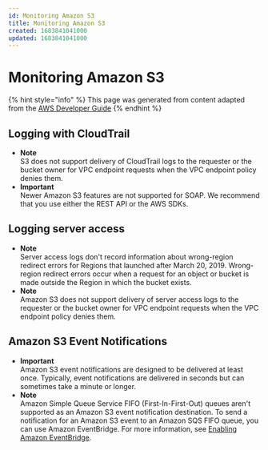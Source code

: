 ```yaml
---
id: Monitoring Amazon S3
title: Monitoring Amazon S3
created: 1683841041000
updated: 1683841041000
---
```

# Monitoring Amazon S3

{% hint style="info" %}
This page was generated from content adapted from the [AWS Developer Guide](https://github.com/awsdocs/amazon-s3-userguide.git)
{% endhint %}

## Logging with CloudTrail

- **Note**  
S3 does not support delivery of CloudTrail logs to the requester or the bucket owner for VPC endpoint requests when the VPC endpoint policy denies them\.
- **Important**  
Newer Amazon S3 features are not supported for SOAP\. We recommend that you use either the REST API or the AWS SDKs\.


## Logging server access

- **Note**  
Server access logs don't record information about wrong\-region redirect errors for Regions that launched after March 20, 2019\. Wrong\-region redirect errors occur when a request for an object or bucket is made outside the Region in which the bucket exists\.
- **Note**  
Amazon S3 does not support delivery of server access logs to the requester or the bucket owner for VPC endpoint requests when the VPC endpoint policy denies them\.


## Amazon S3 Event Notifications

- **Important**  
Amazon S3 event notifications are designed to be delivered at least once\. Typically, event notifications are delivered in seconds but can sometimes take a minute or longer\.
- **Note**  
Amazon Simple Queue Service FIFO \(First\-In\-First\-Out\) queues aren't supported as an Amazon S3 event notification destination\. To send a notification for an Amazon S3 event to an Amazon SQS FIFO queue, you can use Amazon EventBridge\. For more information, see [Enabling Amazon EventBridge](enable-event-notifications-eventbridge.md)\.

